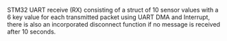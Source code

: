 STM32 UART receive (RX) consisting of a struct of 10 sensor values with a 6 key value for each transmitted packet using UART DMA and Interrupt, there is also an incorporated disconnect function if no message is received after 10 seconds.
